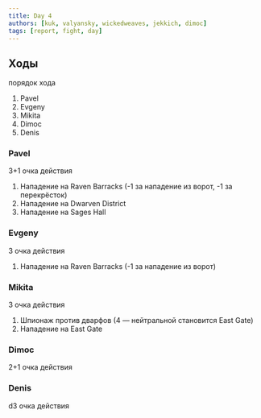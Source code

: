 ```yaml
---
title: Day 4
authors: [kuk, valyansky, wickedweaves, jekkich, dimoc]
tags: [report, fight, day]
---
```


## Ходы

порядок хода

1. Pavel
2. Evgeny
3. Mikita
4. Dimoc
5. Denis

### Pavel

3+1 очка действия

1. Нападение на Raven Barracks (-1 за нападение из ворот, -1 за перекрёсток)
1. Нападение на Dwarven District
1. Нападение на Sages Hall

### Evgeny

3 очка действия

1. Нападение на Raven Barracks (-1 за нападение из ворот)

### Mikita

3 очка действия

1. Шпионаж против дварфов (4 — нейтральной становится East Gate)
1. Нападение на East Gate

### Dimoc

2+1 очка действия

### Denis

d3 очка действия

